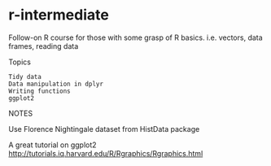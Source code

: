 # r-intermediate
Follow-on R course for those with some grasp of R basics. i.e. vectors, data frames, reading data

Topics

    Tidy data
    Data manipulation in dplyr
    Writing functions
    ggplot2

NOTES

Use Florence Nightingale dataset from HistData package

A great tutorial on ggplot2
http://tutorials.iq.harvard.edu/R/Rgraphics/Rgraphics.html
